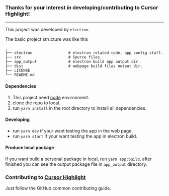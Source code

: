### Thanks for your interest in developing/contributing to Cursor Highlight!

---

This project was developed by `electron`.

The basic project structure was like this

```
.
├── electron                # electron related code, app config stuff.
├── src                     # Source files 
├── app_output              # electron build app output dir.
├── dist                    # webpage build files output dir.
├── LICENSE
└── README.md
```

#### Dependencies

1. This project need [node](https://nodejs.org/en/) environment.
2. clone the repo to local.
3. run `yarn install` in the root directory to install all dependencies.

#### Developing

* run `yarn dev` if your want testing the app in the web page.
* run `yarn start` if your want testing the app in electron build.

#### Produce local package

if you want build a personal package in local, run `yarn app:build`, after finished you can see the output package file in `app_output` directory.

### Contributing to [Cursor Highlight](https://github.com/Hazyzh/cursor-highlight)

Just follow the GitHub common contributing guide.